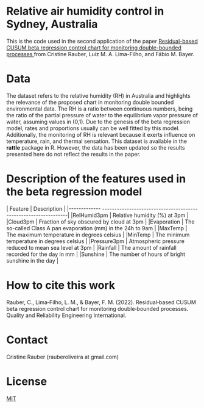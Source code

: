 # Relative air humidity control in Sydney, Australia

This is the code used in the second application of the paper [Residual-based CUSUM beta regression control chart for monitoring double-bounded processes
](https://onlinelibrary.wiley.com/doi/abs/10.1002/qre.3140) from Cristine Rauber, Luiz M. A. Lima-Filho, and Fábio M. Bayer.

# Data 

The dataset refers to the relative humidity (RH) in Australia and highlights the relevance of the proposed chart in monitoring double bounded environmental data. The RH is a ratio between continuous numbers, being the ratio of the partial pressure of water to the equilibrium vapor pressure of water, assuming values in (0,1). Due to the genesis of the beta regression model, rates and proportions usually can be well fitted by this model. Additionally, the monitoring of RH is relevant because it exerts influence on temperature, rain, and thermal sensation. This dataset is available in the **rattle** package in R. However, the data has been updated so the results presented here do not reflect the results in the paper.

# Description of the features used in the beta regression model

| Feature     | Description                                                    |
|------------- ----------------------------------------------------------------|
|RelHumid3pm  | Relative humidity (%) at 3pm                                   |
|Cloud3pm     | Fraction of sky obscured by cloud at 3pm                       |
|Evaporation  | The so-called Class A pan evaporation (mm) in the 24h to 9am   |
|MaxTemp      | The maximum temperature in degrees celsius                     |
|MinTemp      | The minimum temperature in degrees celsius                     |
|Pressure3pm  | Atmospheric pressure reduced to mean sea level at 3pm          |
|Rainfall     | The amount of rainfall recorded for the day in mm              |
|Sunshine     | The number of hours of bright sunshine in the day              |


# How to cite this work

Rauber, C., Lima‐Filho, L. M., & Bayer, F. M. (2022). Residual‐based CUSUM beta regression control chart for monitoring double‐bounded processes. Quality and Reliability Engineering International.


# Contact

Cristine Rauber (rauberoliveira at gmail.com)

# License

[MIT](https://github.com/rauberc/humidity-control/blob/main/LICENSE)
